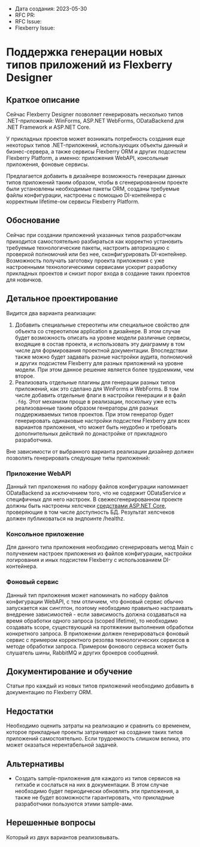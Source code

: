 - Дата создания: 2023-05-30
- RFC PR: 
- RFC Issue: 
- Flexberry Issue:

# Поддержка генерации новых типов приложений из Flexberry Designer

## Краткое описание

Сейчас Flexberry Designer позволяет генерировать несколько типов .NET-приложений: 
WinForms, ASP.NET WebForms, ODataBackend для .NET Framework и ASP.NET Core. 

У прикладных проектов может возникать потребность создания еще некоторых типов .NET-приложений,
использующих объекты данный и бизнес-сервера, а также сервисы Flexberry ORM и других подсистем
Flexberry Platform, а именно: приложения WebAPI, консольные приложения, фоновые сервисы.

Предлагается добавить в дизайнере возможность генерации данных типов приложений таким образом,
чтобы в сгенерированном проекте были установлены необходимые пакеты ORM, созданы требуемые
файлы конфигурации, настроены с помощью DI-контейнера с корректным lifetime-ом сервисы Flexberry Platform.

## Обоснование

Сейчас при создании приложений указанных типов разработчикам приходится самостоятельно разбираться 
как корректно установить требуемые технологические пакеты, настроить авторизацию с проверкой полномочий
или без нее, сконфигурировать DI-контейнер. Возможность получать заготовку проекта приложения
с уже настроенными технологическими сервисами ускорит разработку прикладных проектов и снизит
порог входа в создание таких проектов для новичков.

## Детальное проектирование

Видится два варианта реализации:
1. Добавить специальные стереотипы или специальное свойство для объекта со стереотипом application в 
дизайнере. В этом случае будет возможность описать на уровне модели различные сервисы, входящие в состав
проекта, и использовать эту диаграмму в том числе для формирования проектной документации. Впоследствии 
также можно будет задавать разные настройки аудита, полномочий и других подсистем Flexberry для разных
приложений на уровне модели. При этом данное решение является более трудоемким, чем второе.
2. Реализовать отдельные плагины для генерации разных типов приложений, как это сделано для 
WinForms и WebForms. В том числе добавить отдельные флаги в настройки генерации и в файл `.fdg`.
Этот механизм проще в реализации, поскольку уже есть реализованные таким образом генераторы для разных
поддерживаемых типов проектов. При этом генератор будет генерировать одинаковые настройки подсистем
Flexberry для всех вариантов приложения, что может быть неудобно и требовать дополнительных действий
по донастройке от прикладного разработчика.

Вне зависимости от выбранного варианта реализации дизайнер должен позволять генерировать следующие
типы приложений:

### Приложение WebAPI
Данный тип приложения по набору файлов конфигурации напоминает ODataBackend за исключением того, что
не содержит ODataService и специфичных для него настроек. В свежесгенерированном проекте должны быть 
настроены хелсчеки [средствами ASP.NET Core](https://learn.microsoft.com/en-us/aspnet/core/host-and-deploy/health-checks?view=aspnetcore-7.0), 
проверяющие в том числе доступность БД. Результат хелсчеков должен публиковаться на эндпоинте /healthz.

### Консольное приложение
Для данного типа приложения необходимо сгенерировать метод Main с получением настроек приложения из файлов 
конфигурации, настройки логирования и иных подсистем Flexberry с использованием DI-контейнера.

### Фоновый сервис
Данный тип приложения может напоминать по набору файлов конфигурации WebAPI, с тем отличием, что
фоновый сервис обычно запускается как синглтон, поэтому необходимо правильно настраивать внедрение 
зависимостей - если зависимость должна создаваться на время обработки одного запроса (scoped lifetime),
то необходимо создавать scope, существующий на протяжении выполнения обработки конкретного запроса.
В приложении должен генерироваться фоновый сервис с примером корректного резолва технологических
сервисов в методе обработки запроса.
Примером фонового сервиса может быть слушатель шины, RabbitMQ и других брокеров сообщений.

## Документирование и обучение

Статьи про каждый из новых типов приложений необходимо добавить в документацию по Flexberry ORM.

## Недостатки

Необходимо оценить затраты на реализацию и сравнить со временем, которое прикладные проекты затрачивают
на создание таких типов приложений самостоятельно. Если трудоемкость слишком велика, это может
оказаться нерентабельной задачей.

## Альтернативы

* Создать sample-приложения для каждого из типов сервисов на гитхабе и сослаться на них в документации.
В этом случае необходимо будет периодически обновлять эти приложения, а также не будет возможности 
гарантировать, что прикладные разработчики пользуются этими sample-ами. 

## Нерешенные вопросы

Который из двух вариантов реализовывать.